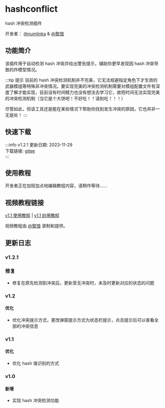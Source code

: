 # hashconflict
hash 冲突检测插件

开发者： [@numlinka](/contribution) & [@黎愔](/contribution)

## 功能简介

该插件用于自动检测 hash 冲突并给出警告提示，辅助你更早发现因 hash 冲突导致的炸模型情况。

:::tip 提示
目前的 hash 冲突检测机制并不完美，它无法规避指定角色下才生效的武器模组等特殊非冲突情况。要实现完美的冲突检测机制需要对模组配置文件有深度了解才能实现，目前没有时间精力也没有想法去学习它，故短时间无法实现完美的冲突检测机制（当它是个大饼吧！不好吃！！请别吃！！！）

尽管如此，但该工具还是能在某些情况下帮助你找到发生冲突的原因，它也并非一无是处！
:::

## 快速下载
:::info v1.2.1
更新日期:  2023-11-29<br/>
下载链接: [gitee](https://gitee.com/ticca/d3dx-skin-manage/releases/download/plugins/hashconflict_v1.2.1.zip) <br/>
:::

## 使用教程
开发者正在加班加点地编辑教程内容，请稍作等待......
<!-- ### 加载插件
首先，也是最基础的一步——**加载插件**，请参考 [插件使用教程](/help/tutorial-plugins) -->


## 视频教程链接

[v1.1 使用教程](https://www.bilibili.com/video/BV1mc411B7Vq/) | [v1.1 妙用教程](https://www.bilibili.com/video/BV1Xw411P7NC/)

视频教程由 [@黎愔](/contribution) 录制和提供。

## 更新日志

### v1.2.1
### 修复
- 修复在原先检测到冲突后，更新至无冲突时，未及时更新对应的状态的问题

### v1.2
#### 优化
- 优化冲突提示方式，更改弹窗提示方式为状态栏提示，点击提示后可以查看全部的冲突信息

### v1.1
#### 优化
- 优化 hash 值识别的方式

### v1.0
#### 新增
- 实现 hash 冲突检测功能